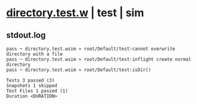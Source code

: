 # [directory.test.w](../../../../../../tests/sdk_tests/fs/directory.test.w) | test | sim

## stdout.log
```log
pass ─ directory.test.wsim » root/Default/test:cannot overwrite directory with a file
pass ─ directory.test.wsim » root/Default/test:inflight create normal directory      
pass ─ directory.test.wsim » root/Default/test:isDir()                               

Tests 3 passed (3)
Snapshots 1 skipped
Test Files 1 passed (1)
Duration <DURATION>
```

